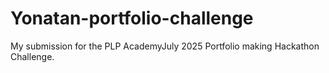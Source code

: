 # Yonatan-portfolio-challenge
My submission for the PLP AcademyJuly 2025 Portfolio making Hackathon Challenge.
